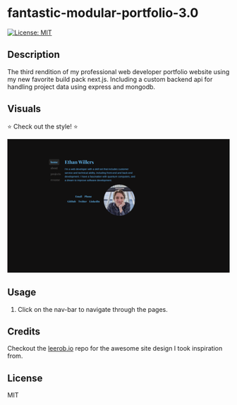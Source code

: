 # fantastic-modular-portfolio-3.0

[![License: MIT](https://img.shields.io/badge/License-MIT-yellow.svg)](https://opensource.org/licenses/MIT)

## Description

The third rendition of my professional web developer portfolio website using my new favorite build pack next.js. Including a custom backend api for handling project data using express and mongodb.

## Visuals

:star: Check out the style! :star:

![Website Layout](./client/public/images/Screenshot%20from%202023-07-01%2022-44-23.png)

## Usage

1. Click on the nav-bar to navigate through the pages.

## Credits

Checkout the [leerob.io](https://github.com/leerob/leerob.io) repo for the awesome site design I took inspiration from.

## License

MIT
